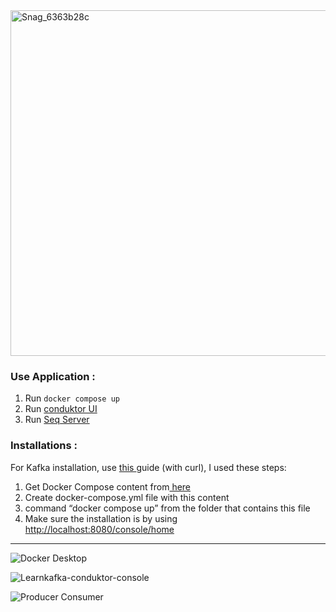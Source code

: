 
<img width="553" alt="Snag_6363b28c" src="https://github.com/amielc1/LearnKafka/assets/2409265/54302b6a-9959-45d9-bb7d-672fb3ed9339">

### Use Application : 
1. Run `docker compose up`
2. Run [conduktor UI](http://localhost:8080/console/home)
3. Run [Seq Server](http://localhost:5341/)

### Installations :
For Kafka installation, use [this ](https://www.conduktor.io/get-started/ "‌") guide (with curl), I used these steps:
1. Get Docker Compose content from[ here ](https://raw.githubusercontent.com/conduktor/conduktor-platform/main/quick-start.yml "‌")
2. Create docker-compose.yml file with this content
3. command “docker compose up” from the folder that contains this file
4. Make sure the installation is by using [http://localhost:8080/console/home](http://localhost:8080/console/home "‌")


---

![Docker Desktop](https://github.com/amielc1/LearnKafka/assets/2409265/2116571e-5463-4fbd-a454-df553c4738aa)

![Learnkafka-conduktor-console](https://github.com/amielc1/LearnKafka/assets/2409265/1a97316a-0afd-413e-bb1e-6ef645b34057)

![Producer Consumer](https://github.com/amielc1/LearnKafka/assets/2409265/598d238e-e6dc-4ab3-a2d0-57f69868ac6a)

